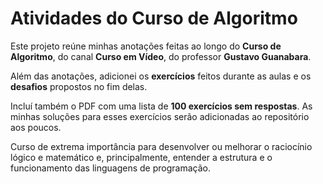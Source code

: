 <h1>Atividades do Curso de Algoritmo</h1>

<p>Este projeto reúne minhas anotações feitas ao longo do <strong>Curso de Algoritmo</strong>, do canal <strong>Curso em Vídeo</strong>, do professor <strong>Gustavo Guanabara</strong>.</p>

<p>Além das anotações, adicionei os <strong>exercícios</strong> feitos durante as aulas e os <strong>desafios</strong> propostos no fim delas.</p>

<p>Incluí também o PDF com uma lista de <strong>100 exercícios sem respostas</strong>. As minhas soluções para esses exercícios serão adicionadas ao repositório aos poucos.</p>

<p>Curso de extrema importância para desenvolver ou melhorar o raciocínio lógico e matemático e, principalmente, entender a estrutura e o funcionamento das linguagens de programação.</p>
